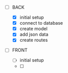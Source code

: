 - [ ] BACK

  - [x] initial setup
  - [x] connect to database
  - [x] create model
  - [x] add json data
  - [x] create routes

- [ ] FRONT
  - [ ] initial setup
  - [ ]
